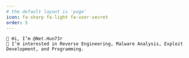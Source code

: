 ```yaml
---
# the default layout is 'page'
icon: fa-sharp fa-light fa-user-secret
order: 5
---
```

    👋 Hi, I’m @Net.Hun73r
    👀 I’m interested in Reverse Engineering, Malware Analysis, Exploit Development, and Programming.
